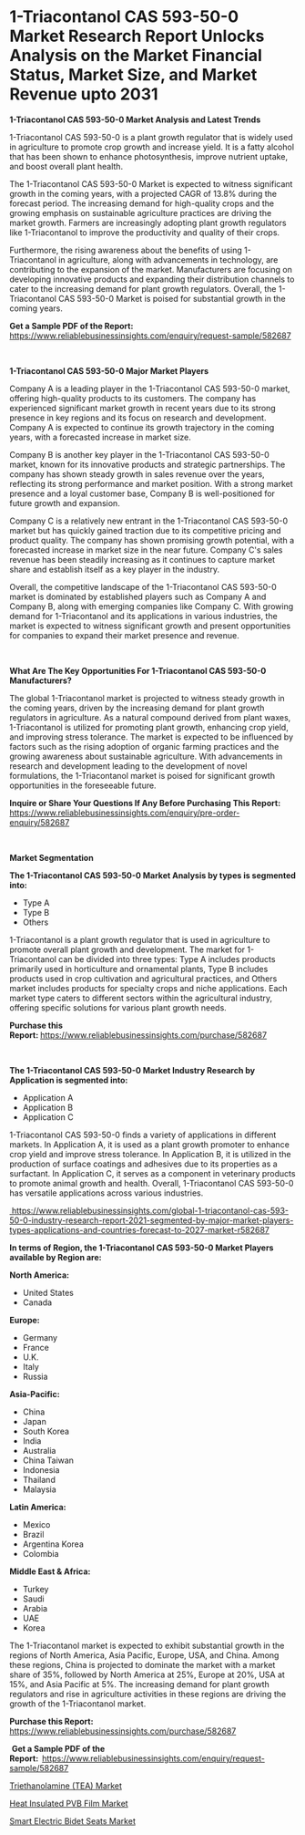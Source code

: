 <p><h1>1-Triacontanol CAS 593-50-0 Market Research Report Unlocks Analysis on the Market Financial Status, Market Size, and Market Revenue upto 2031</h1></p><p><strong>1-Triacontanol CAS 593-50-0 Market Analysis and Latest Trends</strong></p>
<p><p>1-Triacontanol CAS 593-50-0 is a plant growth regulator that is widely used in agriculture to promote crop growth and increase yield. It is a fatty alcohol that has been shown to enhance photosynthesis, improve nutrient uptake, and boost overall plant health.</p><p>The 1-Triacontanol CAS 593-50-0 Market is expected to witness significant growth in the coming years, with a projected CAGR of 13.8% during the forecast period. The increasing demand for high-quality crops and the growing emphasis on sustainable agriculture practices are driving the market growth. Farmers are increasingly adopting plant growth regulators like 1-Triacontanol to improve the productivity and quality of their crops.</p><p>Furthermore, the rising awareness about the benefits of using 1-Triacontanol in agriculture, along with advancements in technology, are contributing to the expansion of the market. Manufacturers are focusing on developing innovative products and expanding their distribution channels to cater to the increasing demand for plant growth regulators. Overall, the 1-Triacontanol CAS 593-50-0 Market is poised for substantial growth in the coming years.</p></p>
<p><strong>Get a Sample PDF of the Report:&nbsp;</strong> <a href="https://www.reliablebusinessinsights.com/enquiry/request-sample/582687">https://www.reliablebusinessinsights.com/enquiry/request-sample/582687</a></p>
<p>&nbsp;</p>
<p><strong>1-Triacontanol CAS 593-50-0 Major Market Players</strong></p>
<p><p>Company A is a leading player in the 1-Triacontanol CAS 593-50-0 market, offering high-quality products to its customers. The company has experienced significant market growth in recent years due to its strong presence in key regions and its focus on research and development. Company A is expected to continue its growth trajectory in the coming years, with a forecasted increase in market size.</p><p>Company B is another key player in the 1-Triacontanol CAS 593-50-0 market, known for its innovative products and strategic partnerships. The company has shown steady growth in sales revenue over the years, reflecting its strong performance and market position. With a strong market presence and a loyal customer base, Company B is well-positioned for future growth and expansion.</p><p>Company C is a relatively new entrant in the 1-Triacontanol CAS 593-50-0 market but has quickly gained traction due to its competitive pricing and product quality. The company has shown promising growth potential, with a forecasted increase in market size in the near future. Company C's sales revenue has been steadily increasing as it continues to capture market share and establish itself as a key player in the industry.</p><p>Overall, the competitive landscape of the 1-Triacontanol CAS 593-50-0 market is dominated by established players such as Company A and Company B, along with emerging companies like Company C. With growing demand for 1-Triacontanol and its applications in various industries, the market is expected to witness significant growth and present opportunities for companies to expand their market presence and revenue.</p></p>
<p>&nbsp;</p>
<p><strong>What Are The Key Opportunities For 1-Triacontanol CAS 593-50-0 Manufacturers?</strong></p>
<p><p>The global 1-Triacontanol market is projected to witness steady growth in the coming years, driven by the increasing demand for plant growth regulators in agriculture. As a natural compound derived from plant waxes, 1-Triacontanol is utilized for promoting plant growth, enhancing crop yield, and improving stress tolerance. The market is expected to be influenced by factors such as the rising adoption of organic farming practices and the growing awareness about sustainable agriculture. With advancements in research and development leading to the development of novel formulations, the 1-Triacontanol market is poised for significant growth opportunities in the foreseeable future.</p></p>
<p><strong>Inquire or Share Your Questions If Any Before Purchasing This Report:</strong> <a href="https://www.reliablebusinessinsights.com/enquiry/pre-order-enquiry/582687">https://www.reliablebusinessinsights.com/enquiry/pre-order-enquiry/582687</a></p>
<p>&nbsp;</p>
<p><strong>Market Segmentation</strong></p>
<p><strong>The 1-Triacontanol CAS 593-50-0 Market Analysis by types is segmented into:</strong></p>
<p><ul><li>Type A</li><li>Type B</li><li>Others</li></ul></p>
<p><p>1-Triacontanol is a plant growth regulator that is used in agriculture to promote overall plant growth and development. The market for 1-Triacontanol can be divided into three types: Type A includes products primarily used in horticulture and ornamental plants, Type B includes products used in crop cultivation and agricultural practices, and Others market includes products for specialty crops and niche applications. Each market type caters to different sectors within the agricultural industry, offering specific solutions for various plant growth needs.</p></p>
<p><strong>Purchase this Report:&nbsp;</strong><a href="https://www.reliablebusinessinsights.com/purchase/582687">https://www.reliablebusinessinsights.com/purchase/582687</a></p>
<p>&nbsp;</p>
<p><strong>The 1-Triacontanol CAS 593-50-0 Market Industry Research by Application is segmented into:</strong></p>
<p><ul><li>Application A</li><li>Application B</li><li>Application C</li></ul></p>
<p><p>1-Triacontanol CAS 593-50-0 finds a variety of applications in different markets. In Application A, it is used as a plant growth promoter to enhance crop yield and improve stress tolerance. In Application B, it is utilized in the production of surface coatings and adhesives due to its properties as a surfactant. In Application C, it serves as a component in veterinary products to promote animal growth and health. Overall, 1-Triacontanol CAS 593-50-0 has versatile applications across various industries.</p></p>
<p><a href="https://www.reliablebusinessinsights.com/global-1-triacontanol-cas-593-50-0-industry-research-report-2021-segmented-by-major-market-players-types-applications-and-countries-forecast-to-2027-market-r582687">&nbsp;https://www.reliablebusinessinsights.com/global-1-triacontanol-cas-593-50-0-industry-research-report-2021-segmented-by-major-market-players-types-applications-and-countries-forecast-to-2027-market-r582687</a></p>
<p><strong>In terms of Region, the 1-Triacontanol CAS 593-50-0 Market Players available by Region are:</strong></p>
<p>
    <p> <strong> North America: </strong>
        <ul>
            <li>United States</li>
            <li>Canada</li>
        </ul>
        </p> 
    <p> <strong> Europe: </strong>
        <ul>
            <li>Germany</li>
            <li>France</li>
            <li>U.K.</li>
            <li>Italy</li>
            <li>Russia</li>
        </ul>
        </p> 
    <p> <strong> Asia-Pacific: </strong>
        <ul>
            <li>China</li>
            <li>Japan</li>
            <li>South Korea</li>
            <li>India</li>
            <li>Australia</li>
            <li>China Taiwan</li>
            <li>Indonesia</li>
            <li>Thailand</li>
            <li>Malaysia</li>
        </ul>
        </p> 
    <p> <strong> Latin America: </strong>
        <ul>
            <li>Mexico</li>
            <li>Brazil</li>
            <li>Argentina Korea</li>
            <li>Colombia</li>
        </ul>
        </p> 
    <p> <strong> Middle East & Africa: </strong>
        <ul>
            <li>Turkey</li>
            <li>Saudi</li>
            <li>Arabia</li>
            <li>UAE</li>
            <li>Korea</li>
        </ul>
    </p>
    </p>
<p><p>The 1-Triacontanol market is expected to exhibit substantial growth in the regions of North America, Asia Pacific, Europe, USA, and China. Among these regions, China is projected to dominate the market with a market share of 35%, followed by North America at 25%, Europe at 20%, USA at 15%, and Asia Pacific at 5%. The increasing demand for plant growth regulators and rise in agriculture activities in these regions are driving the growth of the 1-Triacontanol market.</p></p>
<p><strong>Purchase this Report: </strong><a href="https://www.reliablebusinessinsights.com/purchase/582687">https://www.reliablebusinessinsights.com/purchase/582687</a></p>
<p>&nbsp;<strong>Get a Sample PDF of the Report:&nbsp;&nbsp;</strong><a href="https://www.reliablebusinessinsights.com/enquiry/request-sample/582687">https://www.reliablebusinessinsights.com/enquiry/request-sample/582687</a></p>
<p><strong></strong></p>
<p><p><a href="https://github.com/Leeanford76845djf/Market-Research-Report-List-1/blob/main/triethanolamine-tea-market.md">Triethanolamine (TEA) Market</a></p><p><a href="https://github.com/ChiragRP21/Market-Research-Report-List-5/blob/main/heat-insulated-pvb-film-market.md">Heat Insulated PVB Film Market</a></p><p><a href="https://github.com/jasminebabez/Market-Research-Report-List-1/blob/main/smart-electric-bidet-seats-market.md">Smart Electric Bidet Seats Market</a></p></p>